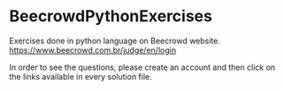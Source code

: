 # BeecrowdPythonExercises
Exercises done in python language on Beecrowd website.
https://www.beecrowd.com.br/judge/en/login

In order to see the questions, please create an account and then click on the links available in every solution file.

